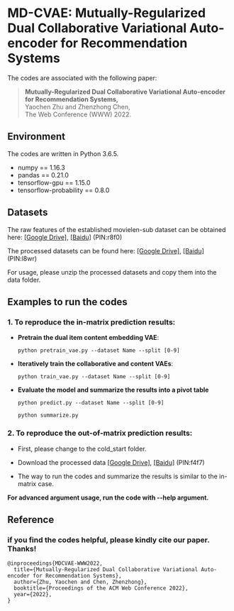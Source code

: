 # MD-CVAE: Mutually-Regularized Dual Collaborative Variational Auto-encoder for Recommendation Systems

 The codes are associated with the following paper:
 >**Mutually-Regularized Dual Collaborative Variational Auto-encoder for Recommendation Systems,**  
 >Yaochen Zhu and Zhenzhong Chen,  
 >The Web Conference (WWW) 2022.


## Environment

 The codes are written in Python 3.6.5.  

- numpy == 1.16.3
- pandas == 0.21.0
- tensorflow-gpu == 1.15.0
- tensorflow-probability == 0.8.0

## Datasets

 The raw features of the established movielen-sub dataset can be obtained here: [[Google Drive]](https://drive.google.com/file/d/1GOLFs494n2lW8PGPVzZ8N1_ky_8bZpwD/view?usp=sharing), [[Baidu]](https://pan.baidu.com/s/1iecjErD59EidAl9yO3VRbw?pwd=r8f0) (PIN:r8f0)

 The processed datasets can be found here: [[Google Drive]](https://drive.google.com/file/d/1P7QmMG3R3Jk_PpW53NGiu26qulvnyVrw/view?usp=sharing), [[Baidu]](https://pan.baidu.com/s/1sACXBamQnGGT6MBlH-C6rQ?pwd=l8wr) (PIN:l8wr)

 For usage, please unzip the processed datasets and copy them into the data folder.

## Examples to run the codes
### 1. To reproduce the in-matrix prediction results:
- **Pretrain the dual item content embedding VAE**: 

    ```python pretrain_vae.py --dataset Name --split [0-9]```
- **Iteratively train the collaborative and content VAEs**:

    ```python train_vae.py --dataset Name --split [0-9]```
- **Evaluate the model and summarize the results into a pivot table**
    
    ```python predict.py --dataset Name --split [0-9]```
    
    ```python summarize.py```

### 2. To reproduce the out-of-matrix prediction results:
- First, please change to the cold_start folder.

- Download the processed data [[Google Drive]](https://drive.google.com/file/d/1mHJUgkYWed2v8DRfA3NFITtgCFfRt1LT/view?usp=sharing), [[Baidu]](https://pan.baidu.com/s/1YdJEkxQMNgaw-cQsj3w0FA?pwd=f4f7) (PIN:f4f7)

- The way to run the codes and summarize the results is similar to the in-matrix case.

**For advanced argument usage, run the code with --help argument.**

## Reference

### if you find the codes helpful, please kindly cite our paper. Thanks!

    @inproceedings{MDCVAE-WWW2022,
      title={Mutually-Regularized Dual Collaborative Variational Auto-encoder for Recommendation Systems},
      author={Zhu, Yaochen and Chen, Zhenzhong},
      booktitle={Proceedings of the ACM Web Conference 2022},
      year={2022},
    }    